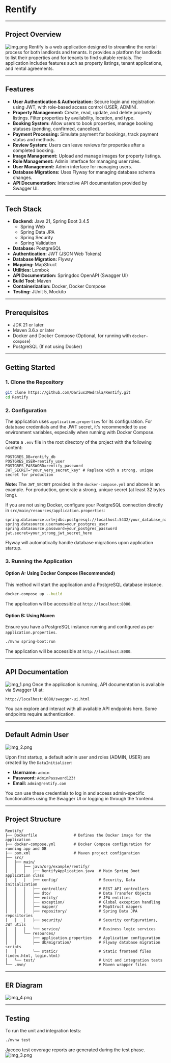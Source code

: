 # Rentify

---

## Project Overview

![img.png](images/img.png)
Rentify is a web application designed to streamline the rental process for both landlords and tenants. It provides a platform for landlords to list their properties and for tenants to find suitable rentals. The application includes features such as property listings, tenant applications, and rental agreements.


---- 


## Features

*   **User Authentication & Authorization:** Secure login and registration using JWT, with role-based access control (USER, ADMIN).
*   **Property Management:** Create, read, update, and delete property listings. Filter properties by availability, location, and type.
*   **Booking System:** Allow users to book properties, manage booking statuses (pending, confirmed, cancelled).
*   **Payment Processing:** Simulate payment for bookings, track payment status and methods.
*   **Review System:** Users can leave reviews for properties after a completed booking.
*   **Image Management:** Upload and manage images for property listings.
*   **Role Management:** Admin interface for managing user roles.
*   **User Management:** Admin interface for managing users.
*   **Database Migrations:** Uses Flyway for managing database schema changes.
*   **API Documentation:** Interactive API documentation provided by Swagger UI.

-----


## Tech Stack

*   **Backend:** Java 21, Spring Boot 3.4.5
    *   Spring Web
    *   Spring Data JPA
    *   Spring Security
    *   Spring Validation
*   **Database:** PostgreSQL
*   **Authentication:** JWT (JSON Web Tokens)
*   **Database Migration:** Flyway
*   **Mapping:** MapStruct
*   **Utilities:** Lombok
*   **API Documentation:** Springdoc OpenAPI (Swagger UI)
*   **Build Tool:** Maven
*   **Containerization:** Docker, Docker Compose
*   **Testing:** JUnit 5, Mockito


----


## Prerequisites

*   JDK 21 or later
*   Maven 3.6.x or later
*   Docker and Docker Compose (Optional, for running with `docker-compose`)
*   PostgreSQL (If not using Docker)


---
## Getting Started

### 1. Clone the Repository

```bash
git clone https://github.com/DariuszMedrala/Rentify.git
cd Rentify
```

### 2. Configuration

The application uses `application.properties` for its configuration. For database credentials and the JWT secret, it's recommended to use environment variables, especially when running with Docker Compose.

Create a `.env` file in the root directory of the project with the following content:

```env
POSTGRES_DB=rentify_db
POSTGRES_USER=rentify_user
POSTGRES_PASSWORD=rentify_password
JWT_SECRET="your_very_secret_key" # Replace with a strong, unique secret for production
```

**Note:** The `JWT_SECRET` provided in the `docker-compose.yml` and above is an example. For production, generate a strong, unique secret (at least 32 bytes long).

If you are not using Docker, configure your PostgreSQL connection directly in `src/main/resources/application.properties`:

```properties
spring.datasource.url=jdbc:postgresql://localhost:5432/your_database_name
spring.datasource.username=your_postgres_user
spring.datasource.password=your_postgres_password
jwt.secret=your_strong_jwt_secret_here
```
Flyway will automatically handle database migrations upon application startup.

### 3. Running the Application

#### Option A: Using Docker Compose (Recommended)

This method will start the application and a PostgreSQL database instance.

```bash
docker-compose up --build
```

The application will be accessible at `http://localhost:8080`.

#### Option B: Using Maven

Ensure you have a PostgreSQL instance running and configured as per `application.properties`.

```bash
./mvnw spring-boot:run
```

The application will be accessible at `http://localhost:8080`.

-----


## API Documentation
![img_1.png](images/img_1.png)
Once the application is running, API documentation is available via Swagger UI at:

`http://localhost:8080/swagger-ui.html`

You can explore and interact with all available API endpoints here. Some endpoints require authentication.

-----------

## Default Admin User

![img_2.png](images/img_2.png)

Upon first startup, a default admin user and roles (ADMIN, USER) are created by the `DataInitializer`:
*   **Username:** `admin`
*   **Password:** `AdminPassword123!`
*   **Email:** `admin@rentify.com`

You can use these credentials to log in and access admin-specific functionalities using the Swagger UI or logging in through the frontend.

---------

## Project Structure

```
Rentify/
├── Dockerfile                # Defines the Docker image for the application
├── docker-compose.yml        # Docker Compose configuration for running app and DB
├── pom.xml                   # Maven project configuration
├── src/
│   ├── main/
│   │   ├── java/org/example/rentify/
│   │   │   ├── RentifyApplication.java  # Main Spring Boot application class
│   │   │   ├── config/                  # Security, Data Initialization
│   │   │   ├── controller/              # REST API controllers
│   │   │   ├── dto/                     # Data Transfer Objects
│   │   │   ├── entity/                  # JPA entities
│   │   │   ├── exception/               # Global exception handling
│   │   │   ├── mapper/                  # MapStruct mappers
│   │   │   ├── repository/              # Spring Data JPA repositories
│   │   │   ├── security/                # Security configurations, JWT utils
│   │   │   └── service/                 # Business logic services
│   │   └── resources/
│   │       ├── application.properties   # Application configuration
│   │       ├── db/migration/            # Flyway database migration scripts
│   │       └── static/                  # Static frontend files (index.html, login.html)
│   └── test/                            # Unit and integration tests
└── .mvn/                                # Maven wrapper files
```

------


## ER Diagram

![img_4.png](images/img_4.png)


-----------

## Testing

To run the unit and integration tests:

```bash
./mvnw test
```
Jacoco test coverage reports are generated during the test phase.
![img_3.png](images/img_3.png)